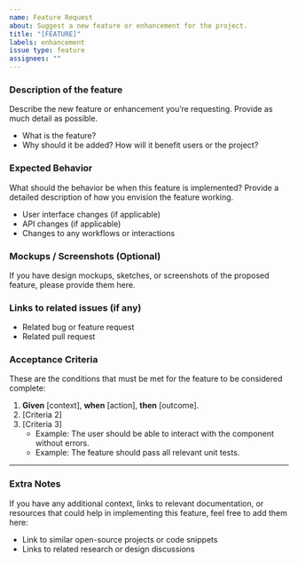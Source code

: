 ```yaml
---
name: Feature Request
about: Suggest a new feature or enhancement for the project.
title: "[FEATURE]"
labels: enhancement
issue type: feature
assignees: ""
---
```


### Description of the feature

Describe the new feature or enhancement you’re requesting. Provide as much detail as possible.

- What is the feature?
- Why should it be added? How will it benefit users or the project?

### Expected Behavior

What should the behavior be when this feature is implemented? Provide a detailed description of how you envision the feature working.

- User interface changes (if applicable)
- API changes (if applicable)
- Changes to any workflows or interactions

### Mockups / Screenshots (Optional)

If you have design mockups, sketches, or screenshots of the proposed feature, please provide them here.

### Links to related issues (if any)

- Related bug or feature request
- Related pull request

### Acceptance Criteria

These are the conditions that must be met for the feature to be considered complete:

1. **Given** [context], **when** [action], **then** [outcome].
2. [Criteria 2]
3. [Criteria 3]
   - Example: The user should be able to interact with the component without errors.
   - Example: The feature should pass all relevant unit tests.

---

### Extra Notes

If you have any additional context, links to relevant documentation, or resources that could help in implementing this feature, feel free to add them here:

- Link to similar open-source projects or code snippets
- Links to related research or design discussions
